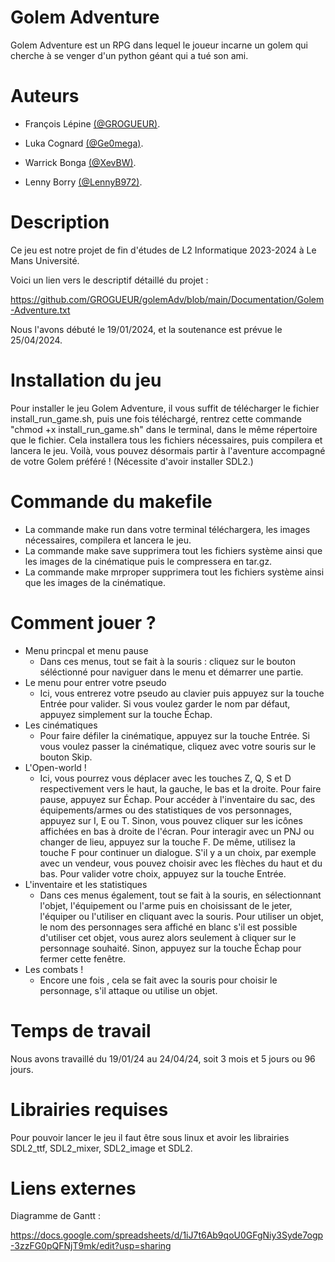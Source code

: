 
# Golem Adventure

Golem Adventure est un RPG dans lequel le joueur incarne un golem qui cherche à se venger d'un python géant qui a tué son ami.

# Auteurs
- François Lépine [(@GROGUEUR)](https://github.com/GROGUEUR).

- Luka Cognard [(@Ge0mega)](https://github.com/Ge0mega).

- Warrick Bonga [(@XevBW)](https://github.com/XevBW).

- Lenny Borry [(@LennyB972)](https://github.com/LennyB972).

# Description
  Ce jeu est notre projet de fin d'études de L2 Informatique 2023-2024 à Le Mans Université.

  Voici un lien vers le descriptif détaillé du projet :

  https://github.com/GROGUEUR/golemAdv/blob/main/Documentation/Golem-Adventure.txt

  Nous l'avons débuté le 19/01/2024, et la soutenance est prévue le 25/04/2024.

# Installation du jeu
  Pour installer le jeu Golem Adventure, il vous suffit de télécharger le fichier install_run_game.sh, puis une fois téléchargé,
  rentrez cette commande "chmod +x install_run_game.sh" dans le terminal, dans le même répertoire que le fichier.
  Cela installera tous les fichiers nécessaires, puis compilera et lancera le jeu.
  Voilà, vous pouvez désormais partir à l'aventure accompagné de votre Golem préféré !
  (Nécessite d'avoir installer SDL2.)

# Commande du makefile
 - La commande make run dans votre terminal téléchargera, les images nécessaires, compilera et lancera le jeu.
 - La commande make save supprimera tout les fichiers système ainsi que les images de la cinématique puis le compressera en tar.gz.
 - La commande make mrproper supprimera tout les fichiers système ainsi que les images de la cinématique.
   
# Comment jouer ?
- Menu princpal et menu pause
  - Dans ces menus, tout se fait à la souris : cliquez sur le bouton séléctionné pour naviguer dans le menu et démarrer une partie.
- Le menu pour entrer votre pseudo
  - Ici, vous entrerez votre pseudo au clavier puis appuyez sur la touche Entrée pour valider. Si vous voulez garder le nom par défaut, appuyez simplement sur la touche Échap.
- Les cinématiques
  - Pour faire défiler la cinématique, appuyez sur la touche Entrée. Si vous voulez passer la cinématique, cliquez avec votre souris sur le bouton Skip.
- L'Open-world !
  - Ici, vous pourrez vous déplacer avec les touches Z, Q, S et D respectivement vers le haut, la gauche, le bas et la droite. Pour faire pause, appuyez sur Échap.
   Pour accéder à l'inventaire du sac, des équipements/armes ou des statistiques de vos personnages, appuyez sur I, E ou T. Sinon, vous pouvez cliquer sur les icônes affichées en bas à droite de l'écran.
   Pour interagir avec un PNJ ou changer de lieu, appuyez sur la touche F. De même, utilisez la touche F pour continuer un dialogue. S'il y a un choix, par exemple avec un vendeur, vous pouvez choisir avec les flèches du haut et du bas. Pour valider votre choix, appuyez sur la touche Entrée.
- L'inventaire et les statistiques
  - Dans ces menus également, tout se fait à la souris, en sélectionnant l'objet, l'équipement ou l'arme puis en choisissant de le jeter, l'équiper ou l'utiliser en cliquant avec la souris.
   Pour utiliser un objet, le nom des personnages sera affiché en blanc s'il est possible d'utiliser cet objet, vous aurez alors seulement à cliquer sur le personnage souhaité. Sinon, appuyez sur la touche Échap pour fermer cette fenêtre.
- Les combats !
  - Encore une fois , cela se fait avec la souris pour choisir le personnage, s'il attaque ou utilise un objet.

# Temps de travail

Nous avons travaillé du 19/01/24 au 24/04/24, soit 3 mois et 5 jours ou 96 jours.

# Librairies requises

Pour pouvoir lancer le jeu il faut être sous linux et avoir les librairies SDL2_ttf, SDL2_mixer, SDL2_image et SDL2.

# Liens externes
Diagramme de Gantt : 

https://docs.google.com/spreadsheets/d/1iJ7t6Ab9qoU0GFgNiy3Syde7ogp-3zzFG0pQFNjT9mk/edit?usp=sharing
